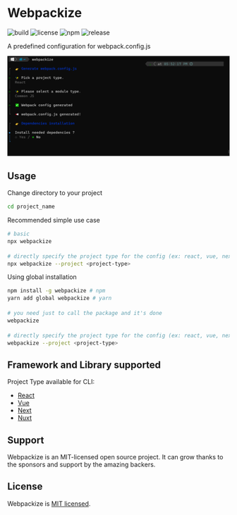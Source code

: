 # Webpackize

![build](https://github.com/iamando/webpackize/workflows/build/badge.svg)
![license](https://img.shields.io/github/license/iamando/webpackize?color=success)
![npm](https://img.shields.io/npm/v/webpackize)
![release](https://img.shields.io/github/release-date/iamando/webpackize)

A predefined configuration for webpack.config.js

![Demo](docs/demo.png)

## Usage

Change directory to your project

```bash
cd project_name
```

Recommended simple use case

```bash
# basic
npx webpackize

# directly specify the project type for the config (ex: react, vue, next , etc...)
npx webpackize --project <project-type>
```

Using global installation

```bash
npm install -g webpackize # npm
yarn add global webpackize # yarn

# you need just to call the package and it's done
webpackize

# directly specify the project type for the config (ex: react, vue, next , etc...)
webpackize --project <project-type>
```

## Framework and Library supported

Project Type available for CLI:

- [React](https://react.dev/)
- [Vue](https://vuejs.org/)
- [Next](https://nextjs.org/)
- [Nuxt](https://nuxtjs.org/)

## Support

Webpackize is an MIT-licensed open source project. It can grow thanks to the sponsors and support by the amazing backers.

## License

Webpackize is [MIT licensed](LICENSE).
